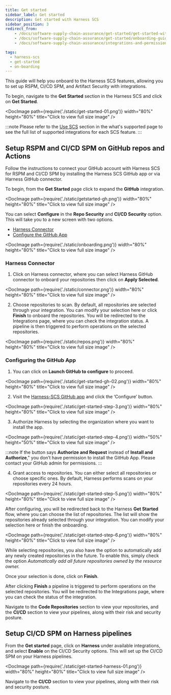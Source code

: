```yaml
---
title: Get started
sidebar_label: Get started
description: Get started with Harness SCS
sidebar_position: 3
redirect_from:
    - /docs/software-supply-chain-assurance/get-started/get-started-with-rspm
    - /docs/software-supply-chain-assurance/get-started/onboarding-guide
    - /docs/software-supply-chain-assurance/integrations-and-permissions

tags:
  - harness-scs 
  - get-started
  - on-boarding  
---
```


This guide will help you onboard to the Harness SCS features, allowing you to set up RSPM, CI/CD SPM, and Artifact Security with integrations.

To begin, navigate to the **Get Started** section in the Harness SCS and click on **Get Started**.

<DocImage path={require('./static/get-started-01.png')} width="80%" height="80%" title="Click to view full size image" />

:::note
Please refer to the [Use SCS](/docs/software-supply-chain-assurance/ssca-supported#use-scs) section in the what's supported page to see the full list of supported integrations for each SCS feature.
:::


## Setup RSPM and CI/CD SPM on GitHub repos and Actions
Follow the instructions to connect your GitHub account with Harness SCS for RSPM and CI/CD SPM by installing the Harness SCS GitHub app or via Harness GitHub connector.

To begin, from the **Get Started** page click to expand the **GitHub** integration.

<DocImage path={require('./static/getstarted-gh.png')} width="80%" height="80%" title="Click to view full size image" />


You can select **Configure** in the **Repo Security** and **CI/CD Security** option. This will take you to a new screen with two options.

- [Harness Connector](/docs/software-supply-chain-assurance/get-started/#harness-connector)
- [Configure the GitHub App](/docs/software-supply-chain-assurance/get-started/#configuring-the-github-app)

<DocImage path={require('./static/onboarding.png')} width="80%" height="80%" title="Click to view full size image" />


### Harness Connector

1. Click on Harness connector, where you can select Harness GitHub connector to onboard your repositories then click on **Apply Selected**.

<DocImage path={require('./static/connector.png')} width="80%" height="80%" title="Click to view full size image" />

2. Choose repositories to scan. By default, all repositories are selected through your integration. You can modify your selection here or click **Finish** to onboard the repositories. You will be redirected to the Integrations page, where you can check the integration status.  A pipeline is then triggered to perform operations on the selected repositories.

<DocImage path={require('./static/repos.png')} width="80%" height="80%" title="Click to view full size image" />



### Configuring the GitHub App

1. You can click on **Launch GitHub to configure** to proceed.

<DocImage path={require('./static/get-started-gh-02.png')} width="80%" height="80%" title="Click to view full size image" />


2. Visit the [Harness-SCS GitHub app](https://github.com/apps/harness-ssca) and click the ‘Configure’ button.

<DocImage path={require('./static/get-started-step-3.png')} width="80%" height="80%" title="Click to view full size image" />


3. Authorize Harness by selecting the organization where you want to install the app.


  <DocImage path={require('./static/get-started-step-4.png')} width="50%" height="50%" title="Click to view full size image" />


:::note
If the button says **Authorize and Request** instead of **Install and Authorize**," you don’t have permission to install the GitHub App. Please contact your GitHub admin for permissions.
:::


4. Grant access to repositories. You can either select all repositories or choose specific ones. By default, Harness performs scans on your repositories every 24 hours.


<DocImage path={require('./static/get-started-step-5.png')} width="80%" height="80%" title="Click to view full size image" />



After configuring, you will be redirected back to the Harness **Get Started** flow, where you can choose the list of repositories. The list will show the repositories already selected through your integration. You can modify your selection here or finish the onboarding.


<DocImage path={require('./static/get-started-step-6.png')} width="80%" height="80%" title="Click to view full size image" />


While selecting repositories, you also have the option to automatically add any newly created repositories in the future. To enable this, simply check the option _Automatically add all future repositories owned by the resource owner._

Once your selection is done, click on **Finish**.

After clicking **Finish** a pipeline is triggered to perform operations on the selected repositories. You will be redirected to the Integrations page, where you can check the status of the integration.

Navigate to the **Code Repositories** section to view your repositories, and the **CI/CD** section to view your pipelines, along with their risk and security posture.


## Setup CI/CD SPM on Harness pipelines
From the **Get started** page, click on **Harness** under available integrations, and select **Enable** on the CI/CD Security options. This will set up the CI/CD SPM on your Harness pipelines.

<DocImage path={require('./static/get-started-harness-01.png')} width="80%" height="80%" title="Click to view full size image" />

Navigate to the **CI/CD** section to view your pipelines, along with their risk and security posture.